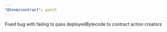 ```yaml
---
"@tevm/contract": patch
---
```


Fixed bug with failing to pass deployedBytecode to contract action creators
